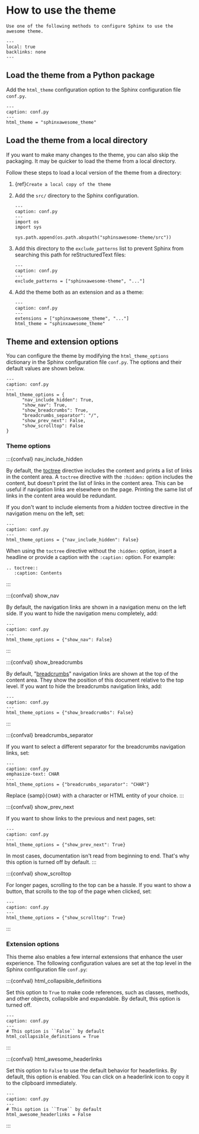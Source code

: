 # How to use the theme

```{rst-class} lead
Use one of the following methods to configure Sphinx to use the awesome theme.
```

```{contents} On this page
---
local: true
backlinks: none
---
```

## Load the theme from a Python package

Add the `html_theme` configuration option to the Sphinx configuration file `conf.py`.

```{code-block} python
---
caption: conf.py
---
html_theme = "sphinxawesome_theme"
```

## Load the theme from a local directory

If you want to make many changes to the theme, you can also skip the packaging.
It may be quicker to load the theme from a local directory.

Follow these steps to load a local version of the theme from a directory:

1. {ref}`Create a local copy of the theme`

1. Add the `src/` directory to the Sphinx configuration.

   ```{code-block} python
   ---
   caption: conf.py
   ---
   import os
   import sys

   sys.path.append(os.path.abspath("sphinsawesome-theme/src"))
   ```

1. Add this directory to the `exclude_patterns` list to prevent Sphinx from searching
   this path for reStructuredText files:

   ```{code-block} python
   ---
   caption: conf.py
   ---
   exclude_patterns = ["sphinxawesome-theme", "..."]
   ```

1. Add the theme both as an extension and as a theme:

   ```{code-block} python
   ---
   caption: conf.py
   ---
   extensions = ["sphinxawesome_theme", "..."]
   html_theme = "sphinxawesome_theme"
   ```

## Theme and extension options

You can configure the theme by modifying the `html_theme_options` dictionary in the
Sphinx configuration file `conf.py`. The options and their default values are shown
below.

```{code-block} python
---
caption: conf.py
---
html_theme_options = {
      "nav_include_hidden": True,
      "show_nav": True,
      "show_breadcrumbs": True,
      "breadcrumbs_separator": "/",
      "show_prev_next": False,
      "show_scrolltop": False
}
```

### Theme options

:::{confval} nav_include_hidden

By default, the
[toctree](https://www.sphinx-doc.org/en/master/usage/restructuredtext/directives.html#directive-toctree)
directive includes the content and prints a list of links in the content
area. A `toctree` directive with the `:hidden:` option
includes the content, but doesn't print the list of links in the content area. This can
be useful if navigation links are elsewhere on the page. Printing the same list of
links in the content area would be redundant.

If you don't want to include elements from a _hidden_ toctree directive in the
navigation menu on the left, set:

```{code-block} python
---
caption: conf.py
---
html_theme_options = {"nav_include_hidden": False}
```

When using the `toctree` directive without the `:hidden:` option, insert a headline or
provide a caption with the `:caption:` option. For example:

```{code-block} rst
.. toctree::
   :caption: Contents
```

:::

:::{confval} show_nav

By default, the navigation links are shown in a navigation menu on the left side. If you
want to hide the navigation menu completely, add:

```{code-block} python
---
caption: conf.py
---
html_theme_options = {"show_nav": False}
```

:::

:::{confval} show_breadcrumbs

By default, "[breadcrumbs](https://en.wikipedia.org/wiki/Breadcrumb_navigation)"
navigation links are shown at the top of the content area. They show the position of this
document relative to the top level. If you want to hide the breadcrumbs navigation
links, add:

```{code-block} python
---
caption: conf.py
---
html_theme_options = {"show_breadcrumbs": False}
```

:::

:::{confval} breadcrumbs_separator

If you want to select a different separator for the breadcrumbs navigation links,
set:

```{code-block} python
---
caption: conf.py
emphasize-text: CHAR
---
html_theme_options = {"breadcrumbs_separator": "CHAR"}
```

Replace {samp}`{CHAR}` with a character or HTML entity of your choice.
:::

:::{confval} show_prev_next

If you want to show links to the previous and next pages, set:

```{code-block} python
---
caption: conf.py
---
html_theme_options = {"show_prev_next": True}
```

In most cases, documentation isn't read from beginning to end. That's why this option is
turned off by default.
:::

<!-- vale Awesome.SpellCheck = NO -->

:::{confval} show_scrolltop

<!-- vale Awesome.SpellCheck = YES -->

For longer pages, scrolling to the top can be a hassle. If you want to show a button,
that scrolls to the top of the page when clicked, set:

```{code-block} python
---
caption: conf.py
---
html_theme_options = {"show_scrolltop": True}
```

:::

### Extension options

This theme also enables a few internal extensions that enhance the user experience. The
following configuration values are set at the top level in the Sphinx
configuration file `conf.py`:

<!-- vale Awesome.SpellCheck = NO -->

:::{confval} html_collapsible_definitions

<!-- vale Awesome.SpellCheck = YES -->

Set this option to `True` to make code references, such as classes, methods, and other
objects, collapsible and expandable. By default, this option is turned off.

```{code-block} python
---
caption: conf.py
---
# This option is ``False`` by default
html_collapsible_definitions = True
```

:::

:::{confval} html_awesome_headerlinks

Set this option to `False` to use the default behavior for headerlinks. By default, this
option is enabled. You can click on a headerlink icon to copy it to the clipboard
immediately.

```{code-block} python
---
caption: conf.py
---
# This option is ``True`` by default
html_awesome_headerlinks = False
```

:::
